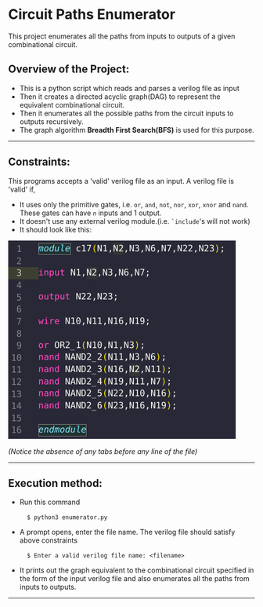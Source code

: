 # Circuit Paths Enumerator
This project enumerates all the paths from inputs to outputs of a given combinational circuit.

## Overview of the Project:
* This is a python script which reads and parses a verilog file as input
* Then it creates a directed acyclic graph(DAG) to represent the equivalent combinational circuit.
* Then it enumerates all the possible paths from the circuit inputs to outputs recursively.
* The graph algorithm **Breadth First Search(BFS)** is used for this purpose.

___

## Constraints:
This programs accepts a 'valid' verilog file as an input. A verilog file is 'valid' if,
* It uses only the primitive gates, i.e. `or`, `and`, `not`, `nor`, `xor`, `xnor` and `nand`. These gates can have *`n`* inputs and 1 output.
* It doesn't use any external verilog module.(i.e. `` `include ``'s will not work)
* It should look like this:

![](./images/example.png)

*(Notice the absence of any tabs before any line of the file)*
___

## Execution method:
* Run this command

        $ python3 enumerator.py
* A prompt opens, enter the file name. The verilog file should satisfy above constraints
    
        $ Enter a valid verilog file name: <filename>
    
* It prints out the graph equivalent to the combinational circuit specified in the form of the input verilog file and also enumerates all the paths from inputs to outputs.

___         

